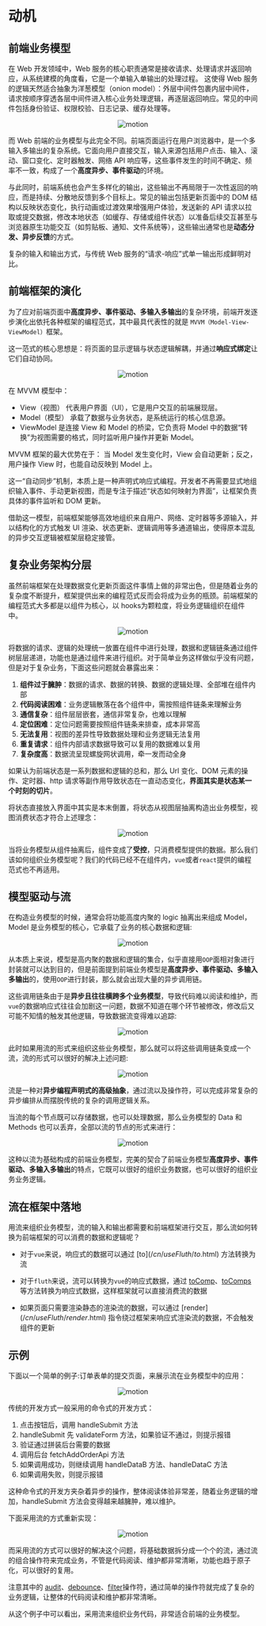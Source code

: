 # 动机

## 前端业务模型

在 Web 开发领域中，Web 服务的核心职责通常是接收请求、处理请求并返回响应，从系统建模的角度看，它是一个单输入单输出的处理过程。
这使得 Web 服务的逻辑天然适合抽象为洋葱模型（onion model）：外层中间件包裹内层中间件，请求按顺序穿透各层中间件进入核心业务处理逻辑，再逐层返回响应。常见的中间件包括身份验证、权限校验、日志记录、缓存处理等。

<div style="display: flex; flex-direction: column; align-items: center; justify-content: center;">
  <img src="/model.drawio.svg" alt="motion" />
</div>

而 Web 前端的业务模型与此完全不同。前端页面运行在用户浏览器中，是一个多输入多输出的复杂系统。它面向用户直接交互，输入来源包括用户点击、输入、滚动、窗口变化、定时器触发、网络 API 响应等，这些事件发生的时间不确定、频率不一致，构成了一个**高度异步、事件驱动**的环境。

与此同时，前端系统也会产生多样化的输出，这些输出不再局限于一次性返回的响应，而是持续、分散地反馈到多个目标上。常见的输出包括更新页面中的 DOM 结构以反映状态变化，执行动画或过渡效果增强用户体验，发送新的 API 请求以拉取或提交数据，修改本地状态（如缓存、存储或组件状态）以准备后续交互甚至与浏览器原生功能交互（如剪贴板、通知、文件系统等），这些输出通常也是**动态分发、异步反馈**的方式。

复杂的输入和输出方式，与传统 Web 服务的“请求-响应”式单一输出形成鲜明对比。

## 前端框架的演化

为了应对前端页面中**高度异步、事件驱动、多输入多输出**的复杂环境，前端开发逐步演化出依托各种框架的编程范式，其中最具代表性的就是 `MVVM（Model-View-ViewModel）`框架。

这一范式的核心思想是：将页面的显示逻辑与状态逻辑解耦，并通过**响应式绑定**让它们自动协同。

<div style="display: flex; flex-direction: column; align-items: center; justify-content: center;">
  <img src="/mvvm.drawio.svg" alt="motion" />
</div>

在 MVVM 模型中：

- View（视图） 代表用户界面（UI），它是用户交互的前端展现层。
- Model（模型） 承载了数据与业务状态，是系统运行的核心信息源。
- ViewModel 是连接 View 和 Model 的桥梁，它负责将 Model 中的数据“转换”为视图需要的格式，同时监听用户操作并更新 Model。

MVVM 框架的最大优势在于：
当 Model 发生变化时，View 会自动更新；反之，用户操作 View 时，也能自动反映到 Model 上。

这一“自动同步”机制，本质上是一种声明式响应式编程。开发者不再需要显式地组织输入事件、手动更新视图，而是专注于描述“状态如何映射为界面”，让框架负责具体的事件监听和 DOM 更新。

借助这一模型，前端框架能够高效地组织来自用户、网络、定时器等多源输入，并以结构化的方式触发 UI 渲染、状态更新、逻辑调用等多通道输出，使得原本混乱的异步交互逻辑被框架层稳定接管。

## 复杂业务架构分层

虽然前端框架在处理数据变化更新页面这件事情上做的非常出色，但是随着业务的复杂度不断提升，框架提供出来的编程范式反而会将成为业务的瓶颈。前端框架的编程范式大多都是以组件为核心，以 hooks为颗粒度，将业务逻辑组织在组件中。

<div style="display: flex; flex-direction: column; align-items: center; justify-content: center;">
  <img src="/page.drawio.svg" alt="motion" />
</div>

将数据的请求、逻辑的处理统一放置在组件中进行处理，数据和逻辑链条通过组件树层层递进，功能也是通过组件来进行组织。对于简单业务这样做似乎没有问题，但是对于复杂业务，下面这些问题就会暴露出来：

1. **组件过于臃肿**：数据的请求、数据的转换、数据的逻辑处理、全部堆在组件内部
2. **代码阅读困难**：业务逻辑散落在各个组件中，需按照组件链条来理解业务
3. **通信复杂**：组件层层嵌套，通信非常复杂，也难以理解
4. **定位困难**：定位问题需要按照组件链条来排查，成本非常高
5. **无法复用**：视图的差异性导致数据处理和业务逻辑无法复用
6. **重复请求**：组件内部请求数据导致可以复用的数据难以复用
7. **复杂度高**：数据流呈现螺旋网状调用，牵一发而动全身

如果认为前端状态是一系列数据和逻辑的总和，那么 Url 变化、DOM 元素的操作、定时器、http 请求等副作用导致状态在一直动态变化，**界面其实是状态某一个时刻的切片**。

将状态直接放入界面中其实是本末倒置，将状态从视图层抽离构造出业务模型，视图消费状态才符合上述理念：

<div style="display: flex; flex-direction: column; align-items: center; justify-content: center;">
  <img src="/ddd.drawio.svg" alt="motion" />
</div>

当将业务模型从组件抽离后，组件变成了**受控**，只消费模型提供的数据。那么我们该如何组织业务模型呢？我们的代码已经不在组件内，`vue`或者`react`提供的编程范式也不再适用。

## 模型驱动与流

在构造业务模型的时候，通常会将功能高度内聚的 logic 抽离出来组成 Model，Model 是业务模型的核心，它承载了业务的核心数据和逻辑:

<div style="display: flex; flex-direction: column; align-items: center; justify-content: center;">
  <img src="/logic.drawio.svg" alt="motion" />
</div>

从本质上来说，模型是高内聚的数据和逻辑的集合，似乎直接用`OOP`面相对象进行封装就可以达到目的，但是前面提到前端业务模型是**高度异步、事件驱动、多输入多输出**的，使用`OOP`进行封装，那么就会出现大量的异步调用链。

这些调用链条由于是**异步且往往横跨多个业务模型**，导致代码难以阅读和维护，而`vue`的数据响应式往往会加剧这一问题，数据不知道在哪个环节被修改，修改后又可能不知情的触发其他逻辑，导致数据流变得难以追踪:

<div style="display: flex; flex-direction: column; align-items: center; justify-content: center;">
  <img src="/logic-complex.drawio.svg" alt="motion" />
</div>

此时如果用流的形式来组织这些业务模型，那么就可以将这些调用链条变成一个流，流的形式可以很好的解决上述问题:

<div style="display: flex; flex-direction: column; align-items: center; justify-content: center;">
  <img src="/logic-flow.drawio.svg" alt="motion" />
</div>

流是一种对**异步编程声明式的高级抽象**，通过流以及操作符，可以完成非常复杂的异步编排从而摆脱传统的复杂的调用逻辑关系。

当流的每个节点既可以存储数据，也可以处理数据，那么业务模型的 Data 和 Methods 也可以丢弃，全部以流的节点的形式来进行：

<div style="display: flex; flex-direction: column; align-items: center; justify-content: center;">
  <img src="/logic-stream.drawio.svg" alt="motion" />
</div>

这种以流为基础构成的前端业务模型，完美的契合了前端业务模型**高度异步、事件驱动、多输入多输出**的特点，它既可以很好的组织业务数据，也可以很好的组织业务业务逻辑。

## 流在框架中落地

用流来组织业务模型，流的输入和输出都需要和前端框架进行交互，那么流如何转换为前端框架的可以消费的数据和逻辑呢？

- 对于`vue`来说，响应式的数据可以通过 [to$](/cn/useFluth/to$.html) 方法转换为流

- 对于`fluth`来说，流可以转换为`vue`的响应式数据，通过 [toComp](/cn/useFluth/toComp.html)、[toComps](/cn/useFluth/toComps.html) 等方法转换为响应式数据，这样框架就可以直接消费流的数据

- 如果页面只需要渲染静态的渲染流的数据，可以通过 [render$](/cn/useFluth/render$.html) 指令绕过框架来响应式渲染流的数据，不会触发组件的更新

## 示例

下面以一个简单的例子:订单表单的提交页面，来展示流在业务模型中的应用：

<div style="display: flex; flex-direction: column; align-items: center; justify-content: center;">
  <img src="/traditional-code.drawio.svg" alt="motion" />
</div>

传统的开发方式一般采用的命令式的开发方式：

1. 点击按钮后，调用 handleSubmit 方法
2. handleSubmit 先 validateForm 方法，如果验证不通过，则提示报错
3. 验证通过拼装后台需要的数据
4. 调用后台 fetchAddOrderApi 方法
5. 如果调用成功，则继续调用 handleDataB 方法、handleDataC 方法
6. 如果调用失败，则提示报错

这种命令式的开发方夹杂着异步的操作，整体阅读体验非常差，随着业务逻辑的增加，handleSubmit 方法会变得越来越臃肿，难以维护。

下面采用流的方式重新实现：

<div style="display: flex; flex-direction: column; align-items: center; justify-content: center;">
  <img src="/stream-code.drawio.svg" alt="motion" />
</div>

而采用流的方式可以很好的解决这个问题，将基础数据拆分成一个个的流，通过流的组合操作符来完成业务，不管是代码阅读、维护都非常清晰，功能也趋于原子化，可以很好的复用。

注意其中的 [audit](https://fluthjs.github.io/fluth-doc/cn/api/operator/audit.html)、[debounce](https://fluthjs.github.io/fluth-doc/cn/api/operator/debounce.html)、[filter](https://fluthjs.github.io/fluth-doc/cn/api/operator/debounce.html)操作符，通过简单的操作符就完成了复杂的业务逻辑，让整体的代码阅读和维护都非常清晰。

从这个例子中可以看出，采用流来组织业务代码，非常适合前端的业务模型。
